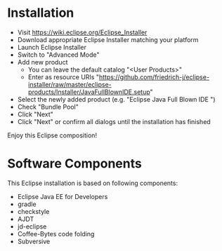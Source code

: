 # Installation
* Visit https://wiki.eclipse.org/Eclipse_Installer
* Download appropriate Eclipse Installer matching your platform
* Launch Eclipse Installer
* Switch to "Advanced Mode"
* Add new product
  * You can leave the default catalog "&lt;User Products&gt;"
  * Enter as resource URIs "https://github.com/friedrich-j/eclipse-installer/raw/master/eclipse-products/Installer/JavaFullBlownIDE.setup"
* Select the newly added product (e.g. "Eclipse Java Full Blown IDE ")
* Check "Bundle Pool"
* Click "Next"
* Click "Next" or confirm all dialogs until the installation has finished

Enjoy this Eclipse composition!


# Software Components
This Eclipse installation is based on following components:
* Eclipse Java EE for Developers
* gradle
* checkstyle
* AJDT
* jd-eclipse
* Coffee-Bytes code folding
* Subversive


